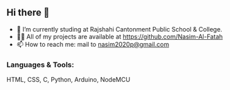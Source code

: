 ## Hi there 👋

<!--
**Nasim-Al-Fatah/Nasim-Al-Fatah** is a ✨ _special_ ✨ repository because its `README.md` (this file) appears on your GitHub profile.

Here are some ideas to get you started:
-->


- 🔭 I’m currently studing at Rajshahi Cantonment Public School & College.
- 👨‍💻 All of my projects are available at https://github.com/Nasim-Al-Fatah
- 📫 How to reach me: mail to nasim2020p@gmail.com

### Languages & Tools:
HTML, CSS, C, Python, Arduino, NodeMCU 


